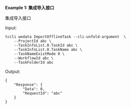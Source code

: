 **Example 1: 集成导入接口**

集成导入接口

Input: 

```
tccli wedata ImportOfflineTask --cli-unfold-argument  \
    --ProjectId abc \
    --TaskInfoList.0.TaskId abc \
    --TaskInfoList.0.TaskName abc \
    --TaskNameExistMode 0 \
    --WorkflowId abc \
    --TaskFolderId abc
```

Output: 
```
{
    "Response": {
        "Data": 0,
        "RequestId": "abc"
    }
}
```

